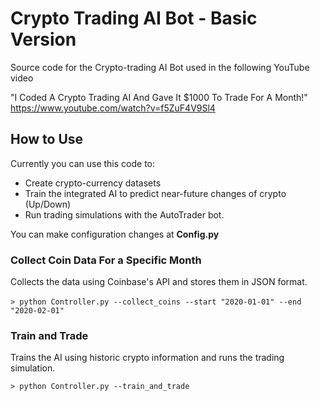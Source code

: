 # Crypto Trading AI Bot - Basic Version
Source code for the Crypto-trading AI Bot used in the following YouTube video

"I Coded A Crypto Trading AI And Gave It $1000 To Trade For A Month!"
https://www.youtube.com/watch?v=f5ZuF4V9Sl4

## How to Use
Currently you can use this code to:
 - Create crypto-currency datasets
 - Train the integrated AI to predict near-future changes of crypto (Up/Down)
 - Run trading simulations with the AutoTrader bot.

You can make configuration changes at <strong>Config.py</strong>

### Collect Coin Data For a Specific Month
Collects the data using Coinbase's API and stores them in JSON format. \
\
`> python Controller.py --collect_coins --start "2020-01-01" --end "2020-02-01" `

### Train and Trade
Trains the AI using historic crypto information and runs the trading simulation.

`> python Controller.py --train_and_trade`
